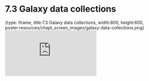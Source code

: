 # 7.3 Galaxy data collections
 
{type: iframe, title:7.3 Galaxy data collections, width:800, height:600, poster:resources/chapt_screen_images/galaxy-data-collections.png}
![](https://vgaysin1.github.io/CURE-MicrobialMysteries-test/galaxy-data-collections.html)
 

 
